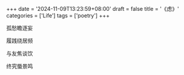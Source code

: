 +++
date = '2024-11-09T13:23:59+08:00'
draft = false
title = '《虑》'
categories = ['Life']
tags = ['poetry']
+++

孤愁瞻逐妄

履践绕居频

与友焦谈饮

终究蜃景鸣
